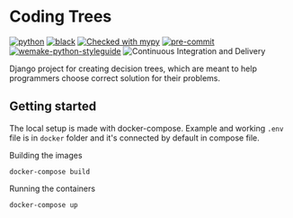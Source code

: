 # Coding Trees

[![python](https://img.shields.io/static/v1?label=python&message=3.9%2B&color=informational&logo=python&logoColor=white)](https://www.python.org/)
[![black](https://img.shields.io/badge/code%20style-black-000000.svg)](https://github.com/python/black)
[![Checked with mypy](http://www.mypy-lang.org/static/mypy_badge.svg)](http://mypy-lang.org/)
[![pre-commit](https://img.shields.io/badge/pre--commit-enabled-brightgreen?logo=pre-commit&logoColor=white)](https://github.com/pre-commit/pre-commit)
[![wemake-python-styleguide](https://img.shields.io/badge/style-wemake-000000.svg)](https://github.com/wemake-services/wemake-python-styleguide)
![Continuous Integration and Delivery](https://github.com/tobiwankenobii/coding-trees/workflows/Github%20Actions/badge.svg?branch=main)

Django project for creating decision trees, which are meant to help programmers choose correct solution for their problems.

## Getting started

The local setup is made with docker-compose. Example and working `.env` file is in `docker` folder and it's connected
by default in compose file.

Building the images

```shell
docker-compose build
```

Running the containers

```shell
docker-compose up
```
